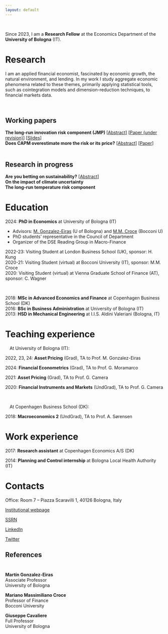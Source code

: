```yaml
---
layout: default
---
```


<!-- > Welcome! 
>  -->

<br>

Since 2023, I am a **Research Fellow** at the Economics Department of the **University of Bologna** (IT).

# Research

I am an applied financial economist, fascinated by economic growth, the natural environment, and lending. In my work I study aggregate economic phenomena related to these themes, primarily applying statistical tools, such as cointegration models and dimension-reduction techniques, to financial markets data.
<!-- and mechanisms -->

<br>

## Working papers

<!-- style="text-align: center; margin-block: 10px;" -->
<div class="paper_entry"> <strong>The long-run innovation risk component (JMP) </strong>  [<a href="#" class="toggleLink">Abstract</a>]  [<a href="https://github.com/ffabio-econ/ffabio-econ.github.io/raw/main/assets/docs/franceschini-rdlrr.pdf">Paper (under revision)</a>]  [<a href="https://github.com/ffabio-econ/ffabio-econ.github.io/raw/main/assets/docs/Franceschini-rd_lrr-pres.pdf">Slides</a>] 
<p class="abstracttxt" style="display: none;"> This paper provides empirical evidence that aggregate Research and Development (R&D) drives persistent fluctuations in productivity growth and that these embody a risk priced in financial markets. The analysis relies on a definition of R&D intensity that is cast in a semi-endogenous growth framework, where its deviations from the long-run equilibrium level are reflected in the Error Correction Term of the cointegration between R&D and Total Factor Productivity. This R&D measure results having more desirable statistical properties compared to the fully endogenous case, such as a persistence that matches previous evidence on productivity long-run risk and, more importantly, a stationary behavior. Stationarity allows to reliably document key theoretical predictions, the most notable of which is a significant cross-sectional risk premium associated to stocks' cash-flows sensitivities. </p>
 </div>


<div class="paper_entry"><strong> Does CAPM overestimate more the risk or its price?</strong> [<a href="#" class="toggleLink">Abstract</a>] [<a href="https://github.com/ffabio-econ/ffabio-econ.github.io/raw/main/assets/docs/franceschini-lra.pdf">Paper</a>]
<p class="abstracttxt" style="display: none;"> CAPM is known to empirically underestimate expected returns of low-risk assets and overestimate those with high risk. This paper studies how risks omission and funding tightness jointly contribute to explaining this anomaly, with the former affecting the definition of assets’ riskiness and the latter affecting how risk is remunerated. Theoretically, the two effects are shown to counteract each other. Empirically, the spread related to binding leverage constraints is found to be significant at 2% yearly. Nonetheless, average returns of portfolios that exploit this anomaly are found to mostly reflect omitted risks, contrasting how they have been used in previous analysis. </p> 
</div>

<br>

## Research in progress 

<div class="paper_entry"><strong>Are you betting on sustainability?</strong> [<a href="#" class="toggleLink">Abstract</a>]
<p class="abstracttxt" style="display: none;"> When sustainability of assets is appreciated, its effect on discount rates does not only depend on the sustainability of the asset priced, but it is intrinsically mediated by the risk profile of the asset. This has implications for the assessment of the sustainability-related spread and for hedging shocks to sustainability concern. Specifically, (1) long-short portfolios of assets sorted on sustainability can average returns with a sign unrelated to the actual sustainability spread and, consequently, (2) the effectiveness of more sustainable assets in hedging changes to sustainability concerns depends on their ‘sustainability intensity’ and their risk <i>jointly</i>. Estimations employing the Refinitiv ESG scores for US stocks shows a weak sustainability premium, whose significance, importantly, diverges from that of average return of a plain long-short portfolio. </p> 
</div>

<div class="paper_entry"><strong>On the impact of climate uncertainty</strong></div>

<div class="paper_entry"><strong>The long-run temperature risk component</strong></div>

# Education

2024:  **PhD in Economics** at <span class = "locit">University of Bologna</span> (IT)
* Advisors: [M. Gonzalez-Eiras](https://sites.google.com/view/mgeiras/inicio) (U of Bologna) and [M.M. Croce](https://sites.google.com/view/mmcroce/home) (Bocconi U)
* PhD students’ representative in the Council of Department
* Organizer of the DSE Reading Group in Macro-Finance

<!-- 2023-24: Research Fellowship at <span class = "locit">University of Bologna</span> (IT), supervisor: G. Cavaliere <br> -->
2022-23: Visiting Student at <span class = "locit">London Business School</span> (UK), sponsor: H. Kung <br>
2020-21: Visiting Student (virtual) at <span class = "locit">Bocconi University</span> (IT), sponsor: M.M. Croce <br>
2020: Visiting Student (virtual) at <span class = "locit">Vienna Graduate School of Finance</span> (AT), sponsor: C. Wagner <br>

<br>

2018: **MSc in Advanced Economics and Finance** at <span class = "locit">Copenhagen Business School</span> (DK) <br>
2016: **BSc in Business Administration** at <span class = "locit">University of Bologna</span> (IT) <br>
2013: **HSD in Mechanical Engineering** at <span class = "locit">I.I.S. Aldini Valeriani</span> (Bologna, IT) <br>




# Teaching experience
&emsp;At <span class = "locit">University of Bologna</span> (IT):

2022, 23, 24: **Asset Pricing** (Grad), TA to Prof. M. Gonzalez-Eiras

2024: **Financial Econometrics** (Grad), TA to Prof. G. Moramarco

2021: **Asset Pricing** (Grad), TA to Prof. G. Camera

2020: **Financial Instruments and Markets** (UndGrad), TA to Prof. G. Camera

<br>

&emsp;At <span class = "locit">Copenhagen Business School</span> (DK):

2018: **Macroeconomics 2** (UndGrad), TA to Prof. A. Sørensen

# Work experience
2017: **Research assistant** at <span class = "locit">Copenhagen Economics A/S</span> (DK) 

2014: **Planning and Control internship** at <span class = "locit">Bologna Local Health Authority</span> (IT) 


# Contacts
Office: Room 7 – Piazza Scaravilli 1, 40126 Bologna, Italy <br> <!-- (former DiSA library) -->

<!-- [SSRN Author page](https://papers.ssrn.com/sol3/cf_dev/AbsByAuth.cfm?per_id=2836171) <br> -->
[Institutional webpage](https://www.unibo.it/sitoweb/f.franceschini/en) <br>

[SSRN](https://papers.ssrn.com/sol3/cf_dev/AbsByAuth.cfm?per_id=2836171) <br>

[LinkedIn](https://www.linkedin.com/in/f-fabio/?locale=en_US) <br>

[Twitter](https://twitter.com/FFabio_econ) <br>


## References


<div class="three-columns" style="padding-block:10px">
    <p><strong>Martín Gonzalez-Eiras</strong><br>Associate Professor<br>University of Bologna<br></p>
    <!-- <span class="addrtxt">mge -> alum.mit.edu</span> -->
    <p><strong>Mariano Massimiliano Croce</strong><br>Professor of Finance<br>Bocconi University<br></p>
    <!-- <span class="addrtxt">mmc287 -> gmail.com</span> -->
    <p><strong>Giuseppe Cavaliere</strong><br>Full Professor<br>University of Bologna<br></p>
    <!-- <span class="addrtxt">giuseppe.cavaliere -> unibo.it</span> -->
</div>


<!-- [~~another page~~](./another-page.html). -->

<!-- | head1        | head two          | three |
|:-------------|:------------------|:------|
| ok           | good swedish fish | nice  |
| out of stock | good and plenty   | nice  |
| ok           | good `oreos`      | hmm   |
| ok           | good `zoute` drop | yumm  | -->

<!-- <img style="margin-left: auto;margin-right: auto;"  src="/assets/img/oibafox.png" alt="oibafox" /> -->




<!-- <dl>
<dt>Name</dt>
<dd>Godzilla</dd>
<dt>Born</dt>
<dd>1952</dd>
<dt>Birthplace</dt>
<dd>Japan</dd>
<dt>Color</dt>
<dd>Green</dd>
</dl> -->


<!-- ```
The final element.
``` -->
